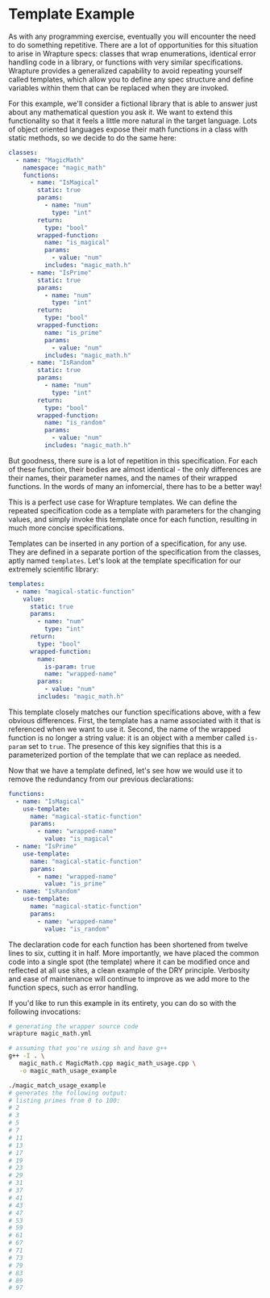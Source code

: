 # Template Example

As with any programming exercise, eventually you will encounter the need to do
something repetitive. There are a lot of opportunities for this situation to
arise in Wrapture specs: classes that wrap enumerations, identical error
handling code in a library, or functions with very similar specifications.
Wrapture provides a generalized capability to avoid repeating yourself called
templates, which allow you to define any spec structure and define variables
within them that can be replaced when they are invoked.

For this example, we'll consider a fictional library that is able to answer just
about any mathematical question you ask it. We want to extend this functionality
so that it feels a little more natural in the target language. Lots of object
oriented languages expose their math functions in a class with static methods,
so we decide to do the same here:

```yaml
classes:
  - name: "MagicMath"
    namespace: "magic_math"
    functions:
      - name: "IsMagical"
        static: true
        params:
          - name: "num"
            type: "int"
        return:
          type: "bool"
        wrapped-function:
          name: "is_magical"
          params:
            - value: "num"
          includes: "magic_math.h"
      - name: "IsPrime"
        static: true
        params:
          - name: "num"
            type: "int"
        return:
          type: "bool"
        wrapped-function:
          name: "is_prime"
          params:
            - value: "num"
          includes: "magic_math.h"
      - name: "IsRandom"
        static: true
        params:
          - name: "num"
            type: "int"
        return:
          type: "bool"
        wrapped-function:
          name: "is_random"
          params:
            - value: "num"
          includes: "magic_math.h"
```

But goodness, there sure is a lot of repetition in this specification. For each
of these function, their bodies are almost identical - the only differences are
their names, their parameter names, and the names of their wrapped functions. In
the words of many an infomercial, there has to be a better way!

This is a perfect use case for Wrapture templates. We can define the repeated
specification code as a template with parameters for the changing values, and
simply invoke this template once for each function, resulting in much more
concise specifications.

Templates can be inserted in any portion of a specification, for any use. They
are defined in a separate portion of the specification from the classes, aptly
named `templates`. Let's look at the template specification for our extremely
scientific library:

```yaml
templates:
  - name: "magical-static-function"
    value:
      static: true
      params:
        - name: "num"
          type: "int"
      return:
        type: "bool"
      wrapped-function:
        name:
          is-param: true
          name: "wrapped-name"
        params:
          - value: "num"
        includes: "magic_math.h"
```

This template closely matches our function specifications above, with a few
obvious differences. First, the template has a name associated with it that is
referenced when we want to use it. Second, the name of the wrapped function is
no longer a string value: it is an object with a member called `is-param` set to
`true`. The presence of this key signifies that this is a parameterized portion
of the template that we can replace as needed.

Now that we have a template defined, let's see how we would use it to remove the
redundancy from our previous declarations:

```yaml
functions:
  - name: "IsMagical"
    use-template:
      name: "magical-static-function"
      params:
        - name: "wrapped-name"
          value: "is_magical"
  - name: "IsPrime"
    use-template:
      name: "magical-static-function"
      params:
        - name: "wrapped-name"
          value: "is_prime"
  - name: "IsRandom"
    use-template:
      name: "magical-static-function"
      params:
        - name: "wrapped-name"
          value: "is_random"
```

The declaration code for each function has been shortened from twelve lines to
six, cutting it in half. More importantly, we have placed the common code into a
single spot (the template) where it can be modified once and reflected at all
use sites, a clean example of the DRY principle. Verbosity and ease of
maintenance will continue to improve as we add more to the function specs, such
as error handling.

If you'd like to run this example in its entirety, you can do so with the
following invocations:

```sh
# generating the wrapper source code
wrapture magic_math.yml

# assuming that you're using sh and have g++
g++ -I . \
   magic_math.c MagicMath.cpp magic_math_usage.cpp \
   -o magic_math_usage_example

./magic_match_usage_example
# generates the following output:
# listing primes from 0 to 100:
# 2
# 3
# 5
# 7
# 11
# 13
# 17
# 19
# 23
# 29
# 31
# 37
# 41
# 43
# 47
# 53
# 59
# 61
# 67
# 71
# 73
# 79
# 83
# 89
# 97
```
